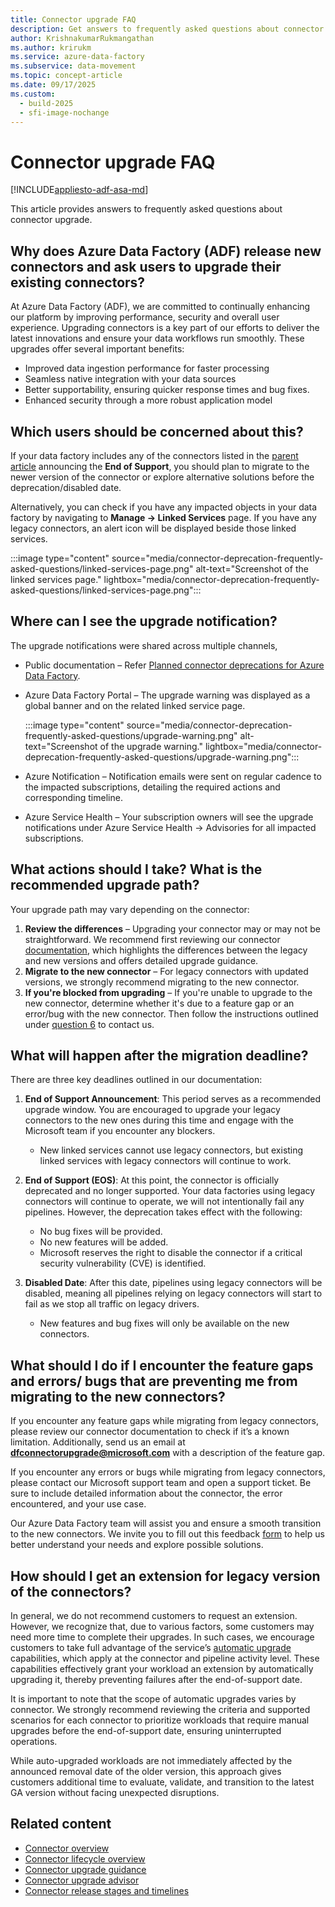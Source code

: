 ```yaml
---
title: Connector upgrade FAQ 
description: Get answers to frequently asked questions about connector upgrade.
author: KrishnakumarRukmangathan
ms.author: krirukm
ms.service: azure-data-factory
ms.subservice: data-movement
ms.topic: concept-article
ms.date: 09/17/2025
ms.custom:
  - build-2025
  - sfi-image-nochange
---
```


# Connector upgrade FAQ

[!INCLUDE[appliesto-adf-asa-md](includes/appliesto-adf-asa-md.md)]

This article provides answers to frequently asked questions about connector upgrade.

## Why does Azure Data Factory (ADF) release new connectors and ask users to upgrade their existing connectors?

At Azure Data Factory (ADF), we are committed to continually enhancing our platform by improving performance, security and overall user experience. Upgrading connectors is a key part of our efforts to deliver the latest innovations and ensure your data workflows run smoothly. These upgrades offer several important benefits:

 - Improved data ingestion performance for faster processing
 - Seamless native integration with your data sources
 - Better supportability, ensuring quicker response times and bug fixes.
 - Enhanced security through a more robust application model

## Which users should be concerned about this? 

If your data factory includes any of the connectors listed in the [parent article](connector-deprecation-plan.md) announcing the **End of Support**, you should plan to migrate to the newer version of the connector or explore alternative solutions before the deprecation/disabled date.

Alternatively, you can check if you have any impacted objects in your data factory by navigating to **Manage → Linked Services** page. If you have any legacy connectors, an alert icon will be displayed beside those linked services.

:::image type="content" source="media/connector-deprecation-frequently-asked-questions/linked-services-page.png" alt-text="Screenshot of the linked services page." lightbox="media/connector-deprecation-frequently-asked-questions/linked-services-page.png":::

## Where can I see the upgrade notification?

The upgrade notifications were shared across multiple channels,

- Public documentation – Refer [Planned connector deprecations for Azure Data Factory](connector-deprecation-plan.md).
- Azure Data Factory Portal – The upgrade warning was displayed as a global banner and on the related linked service page. 

    :::image type="content" source="media/connector-deprecation-frequently-asked-questions/upgrade-warning.png" alt-text="Screenshot of the upgrade warning." lightbox="media/connector-deprecation-frequently-asked-questions/upgrade-warning.png"::: 

- Azure Notification – Notification emails were sent on regular cadence to the impacted subscriptions, detailing the required actions and corresponding timeline.

- Azure Service Health – Your subscription owners will see the upgrade notifications under Azure Service Health → Advisories for all impacted subscriptions.

## What actions should I take? What is the recommended upgrade path?

Your upgrade path may vary depending on the connector:

1. **Review the differences** – Upgrading your connector may or may not be straightforward. We recommend first reviewing our connector [documentation](connector-deprecation-plan.md#overview), which highlights the differences between the legacy and new versions and offers detailed upgrade guidance.
2. **Migrate to the new connector** – For legacy connectors with updated versions, we strongly recommend migrating to the new connector.
3. **If you're blocked from upgrading** – If you're unable to upgrade to the new connector, determine whether it's due to a feature gap or an error/bug with the new connector. Then follow the instructions outlined under [question 6](#what-should-i-do-if-i-encounter-the-feature-gaps-and-errors-bugs-that-are-preventing-me-from-migrating-to-the-new-connectors) to contact us.

## What will happen after the migration deadline?

There are three key deadlines outlined in our documentation:
1. **End of Support Announcement**: This period serves as a recommended upgrade window. You are encouraged to upgrade your legacy connectors to the new ones during this time and engage with the Microsoft team if you encounter any blockers.
    - New linked services cannot use legacy connectors, but existing linked services with legacy connectors will continue to work.

1. **End of Support (EOS)**: At this point, the connector is officially deprecated and no longer supported. Your data factories using legacy connectors will continue to operate, we will not intentionally fail any pipelines. However, the deprecation takes effect with the following:
    - No bug fixes will be provided.
    - No new features will be added.
    - Microsoft reserves the right to disable the connector if a critical security vulnerability (CVE) is identified.

1. **Disabled Date**: After this date, pipelines using legacy connectors will be disabled, meaning all pipelines relying on legacy connectors will start to fail as we stop all traffic on legacy drivers.
    - New features and bug fixes will only be available on the new connectors.

## What should I do if I encounter the feature gaps and errors/ bugs that are preventing me from migrating to the new connectors?

If you encounter any feature gaps while migrating from legacy connectors, please review our connector documentation to check if it’s a known limitation. Additionally, send us an email at **dfconnectorupgrade@microsoft.com** with a description of the feature gap. 

If you encounter any errors or bugs while migrating from legacy connectors, please contact our Microsoft support team and open a support ticket. Be sure to include detailed information about the connector, the error encountered, and your use case.

Our Azure Data Factory team will assist you and ensure a smooth transition to the new connectors. We invite you to fill out this feedback [form](https://forms.office.com/pages/responsepage.aspx?id=v4j5cvGGr0GRqy180BHbR94fEtK94M9FsNIwB3-nUTtUQTFGMjVFNkNEVkFaTEJQMUVaQlc3TlRDVi4u&route=shorturl) to help us better understand your needs and explore possible solutions.

## How should I get an extension for legacy version of the connectors? 

In general, we do not recommend customers to request an extension. However, we recognize that, due to various factors, some customers may need more time to complete their upgrades. In such cases, we encourage customers to take full advantage of the service’s [automatic upgrade](connector-upgrade-guidance.md#automatic-connector-upgrade) capabilities, which apply at the connector and pipeline activity level. These capabilities effectively grant your workload an extension by automatically upgrading it, thereby preventing failures after the end-of-support date.

It is important to note that the scope of automatic upgrades varies by connector. We strongly recommend reviewing the criteria and supported scenarios for each connector to prioritize workloads that require manual upgrades before the end-of-support date, ensuring uninterrupted operations.

While auto-upgraded workloads are not immediately affected by the announced removal date of the older version, this approach gives customers additional time to evaluate, validate, and transition to the latest GA version without facing unexpected disruptions.

## Related content

- [Connector overview](connector-overview.md)  
- [Connector lifecycle overview](connector-lifecycle-overview.md) 
- [Connector upgrade guidance](connector-upgrade-guidance.md) 
- [Connector upgrade advisor](connector-upgrade-advisor.md)  
- [Connector release stages and timelines](connector-release-stages-and-timelines.md)  
